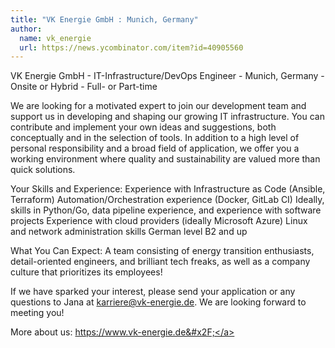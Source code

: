 ```yaml
---
title: "VK Energie GmbH : Munich, Germany"
author:
  name: vk_energie
  url: https://news.ycombinator.com/item?id=40905560
---
```

VK Energie GmbH - IT-Infrastructure&#x2F;DevOps Engineer - Munich, Germany - Onsite or Hybrid - Full- or Part-time

We are looking for a motivated expert to join our development team and support us in developing and shaping our growing IT infrastructure. You can contribute and implement your own ideas and suggestions, both conceptually and in the selection of tools. In addition to a high level of personal responsibility and a broad field of application, we offer you a working environment where quality and sustainability are valued more than quick solutions.

Your Skills and Experience:
Experience with Infrastructure as Code (Ansible, Terraform)
Automation&#x2F;Orchestration experience (Docker, GitLab CI)
Ideally, skills in Python&#x2F;Go, data pipeline experience, and experience with software projects
Experience with cloud providers (ideally Microsoft Azure)
Linux and network administration skills
German level B2 and up

What You Can Expect:
A team consisting of energy transition enthusiasts, detail-oriented engineers, and brilliant tech freaks, as well as a company culture that prioritizes its employees!

If we have sparked your interest, please send your application or any questions to Jana at karriere@vk-energie.de. We are looking forward to meeting you!

More about us: <a href="https:&#x2F;&#x2F;www.vk-energie.de&#x2F;" rel="nofollow">https:&#x2F;&#x2F;www.vk-energie.de&#x2F;</a>
